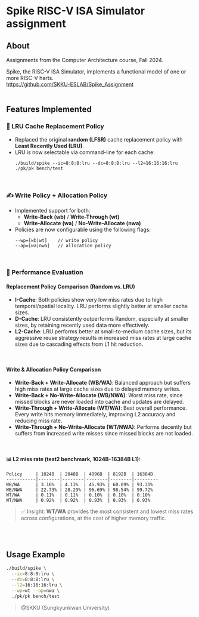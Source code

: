 # Spike RISC-V ISA Simulator assignment
## About
Assignments from the Computer Architecture course, Fall 2024.    

Spike, the RISC-V ISA Simulator, implements a functional model of one or more RISC-V harts.    
https://github.com/SKKU-ESLAB/Spike_Assignment
<br>
<br>

## Features Implemented  

### 🔁 LRU Cache Replacement Policy  
- Replaced the original **random (LFSR)** cache replacement policy with **Least Recently Used (LRU)**.  
- LRU is now selectable via command-line for each cache:
  ```
  ./build/spike --ic=8:8:8:lru --dc=8:8:8:lru --l2=16:16:16:lru ./pk/pk bench/test
  ```
<br>

### ✍️ Write Policy + Allocation Policy  
- Implemented support for both:
  - **Write-Back (wb)** / **Write-Through (wt)**
  - **Write-Allocate (wa)** / **No-Write-Allocate (nwa)**  
- Policies are now configurable using the following flags:
  ```
  --wp=[wb|wt]    // write policy
  --ap=[wa|nwa]   // allocation policy
  ```
<br>

### 🧪 Performance Evaluation  
#### Replacement Policy Comparison (Random vs. LRU)
- **I-Cache**: Both policies show very low miss rates due to high temporal/spatial locality. LRU performs slightly better at smaller cache sizes.
- **D-Cache**: LRU consistently outperforms Random, especially at smaller sizes, by retaining recently used data more effectively.
- **L2-Cache**: LRU performs better at small-to-medium cache sizes, but its aggressive reuse strategy results in increased miss rates at large cache sizes due to cascading effects from L1 hit reduction.
<br>

#### Write & Allocation Policy Comparison  
- **Write-Back + Write-Allocate (WB/WA)**: Balanced approach but suffers high miss rates at large cache sizes due to delayed memory writes.
- **Write-Back + No-Write-Allocate (WB/NWA)**: Worst miss rate, since missed blocks are never loaded into cache and updates are delayed.
- **Write-Through + Write-Allocate (WT/WA)**: Best overall performance. Every write hits memory immediately, improving L2 accuracy and reducing miss rate.
- **Write-Through + No-Write-Allocate (WT/NWA)**: Performs decently but suffers from increased write misses since missed blocks are not loaded.
<br>

#### 📊 L2 miss rate (test2 benchmark, 1024B–16384B L1):
```
Policy     | 1024B  | 2048B  | 4096B  | 8192B  | 16384B
-----------|--------|--------|--------|--------|---------
WB/WA      | 3.16%  | 4.13%  | 45.93% | 60.09% | 93.31%
WB/NWA     | 22.73% | 28.29% | 96.69% | 98.54% | 99.72%
WT/WA      | 0.11%  | 0.11%  | 0.10%  | 0.10%  | 0.10%
WT/NWA     | 0.92%  | 0.92%  | 0.93%  | 0.93%  | 0.93%
```

> ✅ Insight: **WT/WA** provides the most consistent and lowest miss rates across configurations, at the cost of higher memory traffic.
<br>
<br>

## Usage Example  
```bash
./build/spike \
  --ic=8:8:8:lru \
  --dc=8:8:8:lru \
  --l2=16:16:16:lru \
  --wp=wt --ap=nwa \
  ./pk/pk bench/test
```

> @SKKU (Sungkyunkwan University)
